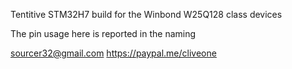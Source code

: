 Tentitive STM32H7 build for the Winbond W25Q128 class devices

The pin usage here is reported in the naming

 sourcer32@gmail.com
 https://paypal.me/cliveone
